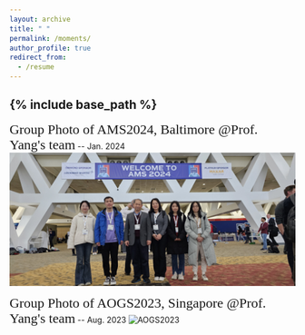 ```yaml
---
layout: archive
title: " "
permalink: /moments/
author_profile: true
redirect_from:
  - /resume
---
```


{% include base_path %}
---




<font face="HEI" size=5>Group Photo of AMS2024, Baltimore @Prof. Yang's team</font>    -- Jan. 2024 
![AMS2024](/images/ST.jpg) <br>


<font face="HEI" size=5>Group Photo of AOGS2023, Singapore @Prof. Yang's team</font>   -- Aug. 2023
![AOGS2023](/images/mmexport1691238112499.jpg) <br>




